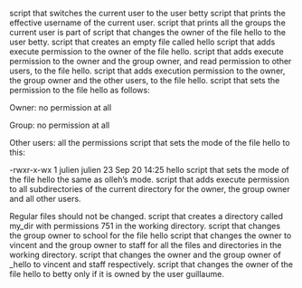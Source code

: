 script that switches the current user to the user betty
script that prints the effective username of the current user.
script that prints all the groups the current user is part of
script that changes the owner of the file hello to the user betty.
script that creates an empty file called hello
script that adds execute permission to the owner of the file hello.
script that adds execute permission to the owner and the group owner, and read permission to other users, to the file hello.
script that adds execution permission to the owner, the group owner and the other users, to the file hello.
script that sets the permission to the file hello as follows:



Owner: no permission at all

Group: no permission at all

Other users: all the permissions
script that sets the mode of the file hello to this:



-rwxr-x-wx 1 julien julien 23 Sep 20 14:25 hello
script that sets the mode of the file hello the same as olleh’s mode.
script that adds execute permission to all subdirectories of the current directory for the owner, the group owner and all other users.



Regular files should not be changed.
script that creates a directory called my_dir with permissions 751 in the working directory.
script that changes the group owner to school for the file hello
script that changes the owner to vincent and the group owner to staff for all the files and directories in the working directory.
 script that changes the owner and the group owner of _hello to vincent and staff respectively.
script that changes the owner of the file hello to betty only if it is owned by the user guillaume.
